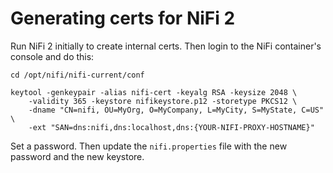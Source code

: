 # Generating certs for NiFi 2

Run NiFi 2 initially to create internal certs. Then login to the
NiFi container's console and do this:

```shell
cd /opt/nifi/nifi-current/conf

keytool -genkeypair -alias nifi-cert -keyalg RSA -keysize 2048 \
    -validity 365 -keystore nifikeystore.p12 -storetype PKCS12 \
    -dname "CN=nifi, OU=MyOrg, O=MyCompany, L=MyCity, S=MyState, C=US" \
    -ext "SAN=dns:nifi,dns:localhost,dns:{YOUR-NIFI-PROXY-HOSTNAME}"
```

Set a password. Then update the `nifi.properties` file with the new password
and the new keystore.